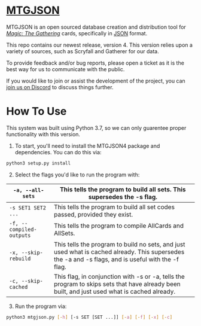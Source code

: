 # [**MTGJSON**](https://mtgjson.com/)

MTGJSON is an open sourced database creation and distribution tool for [*Magic: The Gathering*](https://magic.wizards.com/en) cards, specifically in [JSON](https://json.org/) format.

This repo contains our newest release, version 4. This version relies upon a variety of sources, such as Scryfall and Gatherer for our data.


To provide feedback and/or bug reports, please open a ticket as it is the best way for us to communicate with the public.  

If you would like to join or assist the development of the project, you can [join us on Discord](https://discord.gg/Hgyg7GJ) to discuss things further.

# How To Use

This system was built using Python 3.7, so we can only guarentee proper functionality with this version.

1) To start, you'll need to install the MTGJSON4 package and dependencies. You can do this via:

```sh
python3 setup.py install
```

2) Select the flags you'd like to run the program with:

| `-a, --all-sets`         	| This tells the program to build all sets. This supersedes the -s flag.                                                                              	|
|--------------------------	|-----------------------------------------------------------------------------------------------------------------------------------------------------	|
| `-s SET1 SET2 ...`       	| This tells the program to build all set codes passed, provided they exist.                                                                          	|
| `-f, --compiled-outputs` 	| This tells the program to compile AllCards and AllSets.                                                                                             	|
| `-x, --skip-rebuild`     	| This tells the program to build no sets, and just used what is cached already. This supersedes the -a and -s flags, and is useful with the -f flag. 	|
| `-c, --skip-cached`      	| This flag, in conjunction with -s or -a, tells the program to skips sets that have already been built, and just used what is cached already.        	|

3) Run the program via:
```sh
python3 mtgjson.py [-h] [-s SET [SET ...]] [-a] [-f] [-x] [-c]
```
